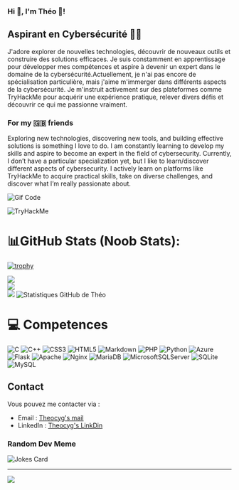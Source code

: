 ### Hi 👋, I'm Théo 🏴!

## Aspirant en Cybersécurité 🏴‍☠️

J'adore explorer de nouvelles technologies, découvrir de nouveaux outils et construire des solutions efficaces. Je suis constamment en apprentissage pour développer mes compétences et aspire à devenir un expert dans le domaine de la cybersécurité.Actuellement, je n'ai pas encore de spécialisation particulière, mais j'aime m'immerger dans différents aspects de la cybersécurité. Je m'instruit activement sur des plateformes comme TryHackMe pour acquérir une expérience pratique, relever divers défis et découvrir ce qui me passionne vraiment.

### For my 🇬🇧 friends
Exploring new technologies, discovering new tools, and building effective solutions is something I love to do. I am constantly learning to develop my skills and aspire to become an expert in the field of cybersecurity. Currently, I don’t have a particular specialization yet, but I like to learn/discover different aspects of cybersecurity. I actively learn on platforms like TryHackMe to acquire practical skills, take on diverse challenges, and discover what I’m really passionate about.

![Gif Code](https://media.giphy.com/media/bGgsc5mWoryfgKBx1u/giphy.gif)



<img src="https://tryhackme-badges.s3.amazonaws.com/Picsou..png" alt="TryHackMe">

# 📊GitHub Stats (Noob Stats):
[![trophy](https://github-profile-trophy.vercel.app/?username=ryo-ma&theme=onedark)](https://github.com/Theocyg/github-profile-trophy)

![](https://github-readme-stats.vercel.app/api?username=Theocyg&theme=omni&hide_border=true&include_all_commits=false&count_private=false)<br/>
![](https://github-readme-streak-stats.herokuapp.com/?user=Theocyg&theme=omni&hide_border=true)<br/>
![](https://github-readme-stats.vercel.app/api/top-langs/?username=Theocyg&theme=omni&hide_border=true&include_all_commits=false&count_private=false&layout=compact)
![Statistiques GitHub de Théo](https://github-readme-stats.vercel.app/api?username=Theocyg&theme=omni&hide_border=true&include_all_commits=false&count_private=false&rand=123)

# 💻 Competences
![C](https://img.shields.io/badge/c-%2300599C.svg?style=for-the-badge&logo=c&logoColor=white) ![C++](https://img.shields.io/badge/c++-%2300599C.svg?style=for-the-badge&logo=c%2B%2B&logoColor=white) ![CSS3](https://img.shields.io/badge/css3-%231572B6.svg?style=for-the-badge&logo=css3&logoColor=white) ![HTML5](https://img.shields.io/badge/html5-%23E34F26.svg?style=for-the-badge&logo=html5&logoColor=white) ![Markdown](https://img.shields.io/badge/markdown-%23000000.svg?style=for-the-badge&logo=markdown&logoColor=white) ![PHP](https://img.shields.io/badge/php-%23777BB4.svg?style=for-the-badge&logo=php&logoColor=white) ![Python](https://img.shields.io/badge/python-3670A0?style=for-the-badge&logo=python&logoColor=ffdd54) ![Azure](https://img.shields.io/badge/azure-%230072C6.svg?style=for-the-badge&logo=azure-devops&logoColor=white) ![Flask](https://img.shields.io/badge/flask-%23000.svg?style=for-the-badge&logo=flask&logoColor=white) ![Apache](https://img.shields.io/badge/apache-%23D42029.svg?style=for-the-badge&logo=apache&logoColor=white) ![Nginx](https://img.shields.io/badge/nginx-%23009639.svg?style=for-the-badge&logo=nginx&logoColor=white) ![MariaDB](https://img.shields.io/badge/MariaDB-003545?style=for-the-badge&logo=mariadb&logoColor=white) ![MicrosoftSQLServer](https://img.shields.io/badge/Microsoft%20SQL%20Sever-CC2927?style=for-the-badge&logo=microsoft%20sql%20server&logoColor=white) ![SQLite](https://img.shields.io/badge/sqlite-%2307405e.svg?style=for-the-badge&logo=sqlite&logoColor=white) ![MySQL](https://img.shields.io/badge/mysql-%2300f.svg?style=for-the-badge&logo=mysql&logoColor=white)

## Contact

Vous pouvez me contacter via :

- Email : [Theocyg's mail](mailto:picsou2600@proton.me)
- LinkedIn : [Theocyg's LinkDin](https://www.linkedin.com/in/theo-cygan/)

### Random Dev Meme

<img src="https://readme-jokes.vercel.app/api" alt="Jokes Card" />

---
[![](https://visitcount.itsvg.in/api?id=Theocyg&icon=0&color=0)](https://visitcount.itsvg.in)
